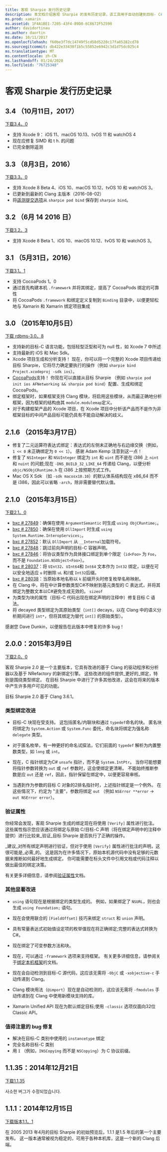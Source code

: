 ```yaml
---
title: 客观 Sharpie 发行历史记录
description: 本文档介绍客观 Sharpie 的发布历史记录，该工具用于自动创建到目标- C# C 代码的绑定。
ms.prod: xamarin
ms.assetid: 1F4A1BE1-7205-43F4-89D0-6C8672F52598
author: davidortinau
ms.author: daortin
ms.date: 10/11/2017
ms.openlocfilehash: f60be3f7dc14749f5cd58d5228c17fa85282cd78
ms.sourcegitcommit: db422e33438f1b5c55852e6942c3d1d75dc025c4
ms.translationtype: MT
ms.contentlocale: zh-CN
ms.lasthandoff: 01/24/2020
ms.locfileid: "76725348"
---
```

# <a name="objective-sharpie-release-history"></a>客观 Sharpie 发行历史记录

## <a name="34-october-11-2017"></a>3.4 （10月11日，2017）

[下载3.4。0](https://dl.xamarin.com/objective-sharpie/ObjectiveSharpie-3.4.0.pkg)

* 支持 Xcode 9： iOS 11、macOS 10.13、tvOS 11 和 watchOS 4
* 现在应修复 SIMD 和 t h. 的问题
* 已完全删除遥测

## <a name="33-august-3-2016"></a>3.3 （8月3日，2016）

[下载3.3。0](https://download.xamarin.com/objective-sharpie/ObjectiveSharpie-3.3.0.pkg)

* 支持 Xcode 8 Beta 4、iOS 10、macOS 10.12、tvOS 10 和 watchOS 3。
* 已更新到最新的 Clang 主版本（2016-08-02）
* 将[遥测提交选项](https://twitter.com/Symbiatch/status/760373403878559744)从 `sharpie pod bind` 保存到 `sharpie bind`。

## <a name="32-june-14-2016"></a>3.2 （6月 14 2016 日）

[下载3.2。3](https://download.xamarin.com/objective-sharpie/ObjectiveSharpie-3.2.3.pkg)

* 支持 Xcode 8 Beta 1、iOS 10、macOS 10.12、tvOS 10 和 watchOS 3。

## <a name="31-may-31-2016"></a>3.1 （5月31日，2016）

[下载3.1。1](https://download.xamarin.com/objective-sharpie/ObjectiveSharpie-3.1.1.pkg)

* 支持 CocoaPods 1。0
* 通过首先构建本机 `.framework` 并将其绑定，提高了 CocoaPods 绑定的可靠性
* 将 CocoaPods `.framework` 和绑定定义复制到 `Binding` 目录中，以便更轻松地与 Xamarin 和 Xamarin 绑定项目集成

## <a name="30-october-5-2015"></a>3.0 （2015年10月5日）

[下载 rdbms-3.0。8](https://download.xamarin.com/objective-sharpie/ObjectiveSharpie-3.0.8.pkg)

* 支持新的目标-C 语言功能，包括轻型泛型和可为 null 性，如 Xcode 7 中所述
* 支持最新的 iOS 和 Mac Sdk。
* Xcode 项目生成和分析支持！ 现在，你可以将一个完整的 Xcode 项目传递给目标 Sharpie，它将尽力确定要执行的操作（例如 `sharpie bind Project.xcodeproj -sdk ios`）。
* [CocoaPods](https://cocoapods.org)支持！ 你现在可以直接从目标 Sharpie （例如 `sharpie pod init ios AFNetworking && sharpie pod bind`）配置、生成和绑定 CocoaPods。
* 绑定框架时，如果框架支持 Clang 模块，将启用这些模块，从而最正确地分析框架，因为框架的结构由其 `module.modulemap`定义。
* 对于构建框架产品的 Xcode 项目，在 Xcode 项目中分析该产品而不是作为非框架目标的中间产品目标可能仍具有不能自动解决的歧义。

## <a name="216-march-17-2015"></a>2.1.6 （2015年3月17日）

* 修复了二元运算符表达式绑定：表达式的左侧未正确地与右边缘交换（例如，`1 << 0` 未正确绑定为 `0 << 1`）。 感谢 Adam Kemp 注意到这一点！
* 修复了 `NSInteger` 和 `NSUInteger` 绑定为 `int` 和 `uint` 而不是在 i386 上 `nint` 和 `nuint` 的问题;现在 `-DNS_BUILD_32_LIKE_64` 传递给 Clang，以便分析 `objc/NSObjCRuntime.h` 在 i386 上按预期方式工作。
* Mac OS X Sdk （如 `-sdk macosx10.10`）的默认体系结构现在 x86_64 而不是 i386，因此可以省略 `-arch`，除非需要替代默认值。

## <a name="210-march-15-2015"></a>2.1.0 （2015年3月15日）

[下载2.1。0](https://download.xamarin.com/objective-sharpie/ObjectiveSharpie-2.1.0.pkg)

* [bxc # 27849](https://bugzilla.xamarin.com/show_bug.cgi?id=27849)：确保在使用 `ArgumentSemantic` 时生成 `using ObjCRuntime;`。
* [bxc # 27850](https://bugzilla.xamarin.com/show_bug.cgi?id=27850)：确保在使用 `DllImport` 时生成 `using System.Runtime.InteropServices;`。
* [bxc # 27852](https://bugzilla.xamarin.com/show_bug.cgi?id=27852)：默认 `DllImport` 从 `__Internal`加载符号。
* [bxc # 27848](https://bugzilla.xamarin.com/show_bug.cgi?id=27848)：跳过前向声明的目标-C 容器声明。
* [bxc # 27846](https://bugzilla.xamarin.com/show_bug.cgi?id=27846)：将协议类型作为具体接口绑定到单个限定（`id<Foo>` 为 `Foo`，而不是 `Foundation.NSObject<Foo>`）。
* [bxc # 28037](https://bugzilla.xamarin.com/show_bug.cgi?id=28037)：将 `UInt32`、`UInt64`和 `Int64` 文本作为 `Int32` 绑定，以便在可以安全地适应 `u` 时删除 `uL` 和/或 `Int32`后缀。
* [bxc # 28038](https://bugzilla.xamarin.com/show_bug.cgi?id=28038)：当原始本地名称以 `k` 前缀开头时修复枚举名称映射。
* 在 Clang 中，将在中计算参数类型C#不映射到基元类型的 C 表达式，并将其绑定为整数文本以C#避免生成无效的。 `sizeof`
* 为类型为块的属性（目标-C 代码出现在绑定声明的注释中）修复目标 C 语法。
* 将 decayed 类型绑定为其原始类型（`int[]` decays，以在 Clang 中的语义分析期间进行 `int*`，但将其绑定为替代 `int[]` 的原始类型）。

感谢您 Dave Dunkin，以便报告在此版本中修复的许多 bug！

## <a name="200-march-9-2015"></a>2.0.0：2015年3月9日

[下载2.0。0](https://download.xamarin.com/objective-sharpie/ObjectiveSharpie-2.0.0.pkg)

客观 Sharpie 2.0 是一个主要版本，它具有改进的基于 Clang 的驱动程序和分析器以及基于 NRefactory 的新绑定引擎。 这些改进的组件提供_更好的_绑定，特别是围绕类型绑定。 在目标 Sharpie 中进行了许多其他改进，这会在将来的版本中产生许多用户可见的功能。

目标 Sharpie 2.0 基于 Clang 3.6.1。

### <a name="type-binding-improvements"></a>类型绑定改进

* 目标-C 块现在受支持。 这包括匿名/内联块和通过 `typedef`命名的块。 匿名块将绑定为 `System.Action` 或 `System.Func` 委托，命名块将绑定为强名称 `delegate` 类型。

* 对于匿名枚举，有一种更好的命名试探法，它们前面的 `typedef` 解析为内置整数类型，如 `long` 或 `int`。

* 现在，C 指针绑定为C# `unsafe` 指针，而不是 `System.IntPtr`。 当你可能想要将指针参数转换为 `out` 或 `ref` 参数时，这会使绑定更清晰。 不能始终推断参数是应 `out` 还是 `ref`，因此，指针保留在绑定中，以便更容易审核。

* 当遇到作为参数的目标 C 对象的2排名指针时，上述指针绑定是一个例外。 在这些情况下，约定为 "主要"，参数将绑定 `out` （例如 `NSError **error` → `out NSError error`）。

### <a name="verify-attribute"></a>验证属性

你经常会发现，客观 Sharpie 生成的绑定现在将使用 `[Verify]` 属性进行批注。 这些属性指示您应该通过将绑定与原始 C/目标-C 声明（将在绑定声明中的注释中提供）进行比较来_验证_目标 Sharpie 是否执行了正确的操作。

_建议_对所有绑定声明进行验证，但对于使用 `[Verify]` 属性进行批注的声明，这很可能是_必需_的。 这是因为在许多情况下，原始本机源代码中没有足够的元数据来推断如何最好地生成绑定。 你可能需要在标头文件中引用文档或代码注释以做出最佳的绑定决策。

有关更多详细信息，请参阅[验证属性](~/cross-platform/macios/binding/objective-sharpie/platform/verify.md)文档。

### <a name="other-notable-improvements"></a>其他显著改进

* `using` 语句现在是根据绑定的类型生成的。 例如，如果绑定了 `NSURL`，则也会生成 `using Foundation;` 语句。

* 现在会使用联合的 `[FieldOffset]` 技巧来绑定 `struct` 和 `union` 声明。

* 具有常量表达式初始值设定项的枚举值现在将正确绑定;完整的表达式转换为C#。

* 现在绑定了可变参数方法和块。

* 现在，可以通过 `-framework` 选项来支持框架。 有关更多详细信息，请参阅关于[绑定本机框架](~/cross-platform/macios/binding/objective-sharpie/index.md)的文档。

* 现在会自动检测到目标-C 源代码，这应该无需将 `-ObjC` 或 `-xobjective-c` 手动传递到 Clang。

* Clang 模块用法（`@import`）现在是自动检测的，这应该无需将 `-fmodules` 手动传递到在 Clang 中使用新模块支持的库。

* Xamarin Unified API 现在为默认绑定目标;使用 `-classic` 选项仅面向32位 Classic API。

### <a name="notable-bug-fixes"></a>值得注意的 bug 修复

* 解决在目标-C 类别中使用的 `instancetype` 绑定
* 完全名称目标-C 类别
* 用 `I` （例如，`INSCopying` 而不是 `NSCopying`）为 C 协议前缀。

## <a name="1135-december-21-2014"></a>1.1.35：2014年12月21日

[下载1.1.35](https://download.xamarin.com/objective-sharpie/ObjectiveSharpie-1.1.35.pkg)

사소한 버그가 수정되었습니다.

## <a name="111-december-15-2014"></a>1.1.1：2014年12月15日

[下载版本1.1。1](https://download.xamarin.com/objective-sharpie/ObjectiveSharpie-1.1.1.pkg)

在 2005 2013 年4月的目标 Sharpie 的初始预览后，1.1.1 是1.5 年后的第一个主要发布。 这一版本通常被视为稳定的，可用于各种本机库，这是一个新的 Clang 后端。
